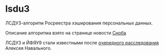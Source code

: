 # lsdu3
ЛСДУ3-алгоритм Росреестра хэширования персональных данных.

Описание алгоритма взято на странице новости [Сноба](https://snob.ru/selected/entry/109929)

ЛСДУ3 и ЙФЯУ9 стали известными после [очередного расследования](https://navalny.com/p/4905/) Алексея Навального.